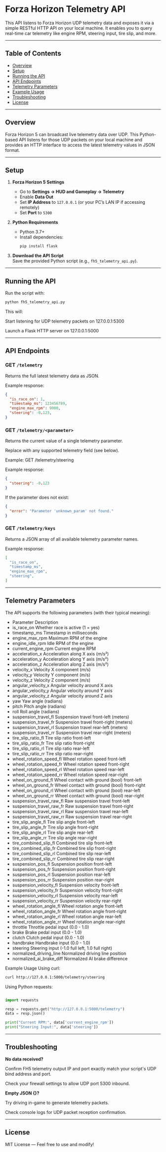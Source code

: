 # Forza Horizon Telemetry API

This API listens to Forza Horizon UDP telemetry data and exposes it via a simple RESTful HTTP API on your local machine. It enables you to query real-time car telemetry like engine RPM, steering input, tire slip, and more.

---

## Table of Contents

- [Overview](#overview)  
- [Setup](#setup)  
- [Running the API](#running-the-api)  
- [API Endpoints](#api-endpoints)  
- [Telemetry Parameters](#telemetry-parameters)  
- [Example Usage](#example-usage)  
- [Troubleshooting](#troubleshooting)  
- [License](#license)

---

## Overview

Forza Horizon 5 can broadcast live telemetry data over UDP. This Python-based API listens for those UDP packets on your local machine and provides an HTTP interface to access the latest telemetry values in JSON format.

---

## Setup

1. **Forza Horizon 5 Settings**  
   - Go to **Settings → HUD and Gameplay → Telemetry**  
   - Enable **Data Out**  
   - Set **IP Address** to `127.0.0.1` (or your PC’s LAN IP if accessing remotely)  
   - Set **Port** to `5300`  

2. **Python Requirements**  
   - Python 3.7+  
   - Install dependencies:  
     ```bash
     pip install flask
     ```

3. **Download the API Script**  
   Save the provided Python script (e.g., `fh5_telemetry_api.py`).

---

## Running the API

Run the script with:

```bash
python fh5_telemetry_api.py
```
This will:

Start listening for UDP telemetry packets on 127.0.0.1:5300

Launch a Flask HTTP server on 127.0.0.1:5000

---

## API Endpoints

### GET `/telemetry`
Returns the full latest telemetry data as JSON.

Example response:

```json
{
  "is_race_on": 1,
  "timestamp_ms": 123456789,
  "engine_max_rpm": 9000,
  "steering": -0.123,
}
```
### GET `/telemetry/<parameter>`
Returns the current value of a single telemetry parameter.

Replace <parameter> with any supported telemetry field (see below).

Example:
GET /telemetry/steering

Example response:

```json
{
  "steering": -0.123
}
```
If the parameter does not exist:

```json
{
  "error": "Parameter 'unknown_param' not found."
}
```
### GET `/telemetry/keys`
Returns a JSON array of all available telemetry parameter names.

Example response:

```json
[
  "is_race_on",
  "timestamp_ms",
  "engine_max_rpm",
  "steering",
]
```

---

## Telemetry Parameters
The API supports the following parameters (with their typical meaning):

- Parameter	Description
- is_race_on	Whether race is active (1 = yes)
- timestamp_ms	Timestamp in milliseconds
- engine_max_rpm	Maximum RPM of the engine
- engine_idle_rpm	Idle RPM of the engine
- current_engine_rpm	Current engine RPM
- acceleration_x	Acceleration along X axis (m/s²)
- acceleration_y	Acceleration along Y axis (m/s²)
- acceleration_z	Acceleration along Z axis (m/s²)
- velocity_x	Velocity X component (m/s)
- velocity_y	Velocity Y component (m/s)
- velocity_z	Velocity Z component (m/s)
- angular_velocity_x	Angular velocity around X axis
- angular_velocity_y	Angular velocity around Y axis
- angular_velocity_z	Angular velocity around Z axis
- yaw	Yaw angle (radians)
- pitch	Pitch angle (radians)
- roll	Roll angle (radians)
- suspension_travel_fl	Suspension travel front-left (meters)
- suspension_travel_fr	Suspension travel front-right (meters)
- suspension_travel_rl	Suspension travel rear-left (meters)
- suspension_travel_rr	Suspension travel rear-right (meters)
- tire_slip_ratio_fl	Tire slip ratio front-left
- tire_slip_ratio_fr	Tire slip ratio front-right
- tire_slip_ratio_rl	Tire slip ratio rear-left
- tire_slip_ratio_rr	Tire slip ratio rear-right
- wheel_rotation_speed_fl	Wheel rotation speed front-left
- wheel_rotation_speed_fr	Wheel rotation speed front-right
- wheel_rotation_speed_rl	Wheel rotation speed rear-left
- wheel_rotation_speed_rr	Wheel rotation speed rear-right
- wheel_on_ground_fl	Wheel contact with ground (bool) front-left
- wheel_on_ground_fr	Wheel contact with ground (bool) front-right
- wheel_on_ground_rl	Wheel contact with ground (bool) rear-left
- wheel_on_ground_rr	Wheel contact with ground (bool) rear-right
- suspension_travel_raw_fl	Raw suspension travel front-left
- suspension_travel_raw_fr	Raw suspension travel front-right
- suspension_travel_raw_rl	Raw suspension travel rear-left
- suspension_travel_raw_rr	Raw suspension travel rear-right
- tire_slip_angle_fl	Tire slip angle front-left
- tire_slip_angle_fr	Tire slip angle front-right
- tire_slip_angle_rl	Tire slip angle rear-left
- tire_slip_angle_rr	Tire slip angle rear-right
- tire_combined_slip_fl	Combined tire slip front-left
- tire_combined_slip_fr	Combined tire slip front-right
- tire_combined_slip_rl	Combined tire slip rear-left
- tire_combined_slip_rr	Combined tire slip rear-right
- suspension_pos_fl	Suspension position front-left
- suspension_pos_fr	Suspension position front-right
- suspension_pos_rl	Suspension position rear-left
- suspension_pos_rr	Suspension position rear-right
- suspension_velocity_fl	Suspension velocity front-left
- suspension_velocity_fr	Suspension velocity front-right
- suspension_velocity_rl	Suspension velocity rear-left
- suspension_velocity_rr	Suspension velocity rear-right
- wheel_rotation_angle_fl	Wheel rotation angle front-left
- wheel_rotation_angle_fr	Wheel rotation angle front-right
- wheel_rotation_angle_rl	Wheel rotation angle rear-left
- wheel_rotation_angle_rr	Wheel rotation angle rear-right
- throttle	Throttle pedal input (0.0 - 1.0)
- brake	Brake pedal input (0.0 - 1.0)
- clutch	Clutch pedal input (0.0 - 1.0)
- handbrake	Handbrake input (0.0 - 1.0)
- steering	Steering input (-1.0 full left, 1.0 full right)
- normalized_driving_line	Normalized driving line position
- normalized_ai_brake_diff	Normalized AI brake difference

Example Usage
Using curl:
```bash
curl http://127.0.0.1:5000/telemetry/steering
```
Using Python requests:
```python

import requests

resp = requests.get("http://127.0.0.1:5000/telemetry")
data = resp.json()

print("Current RPM:", data['current_engine_rpm'])
print("Steering Input:", data['steering'])
```

---

## Troubleshooting
**No data received?**

Confirm FH5 telemetry output IP and port exactly match your script's UDP bind address and port.

Check your firewall settings to allow UDP port 5300 inbound.

**Empty JSON {}?**

Try driving in-game to generate telemetry packets.

Check console logs for UDP packet reception confirmation.

---

## License
MIT License — Feel free to use and modify!

